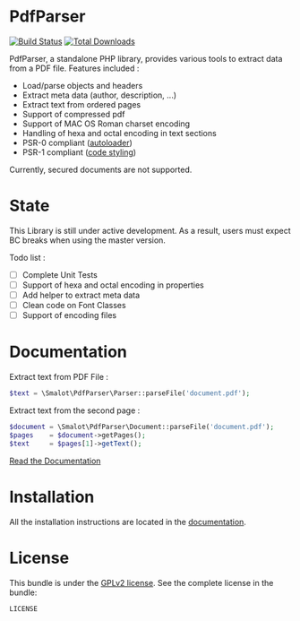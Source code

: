 PdfParser
=========

[![Build Status](https://travis-ci.org/smalot/pdfparser.png?branch=master)](https://travis-ci.org/smalot/pdfparser)
[![Total Downloads](https://poser.pugx.org/smalot/pdfparser/downloads.png)](https://packagist.org/packages/smalot/pdfparser)

PdfParser, a standalone PHP library, provides various tools to extract data from a PDF file.
Features included :

- Load/parse objects and headers
- Extract meta data (author, description, ...)
- Extract text from ordered pages
- Support of compressed pdf
- Support of MAC OS Roman charset encoding
- Handling of hexa and octal encoding in text sections
- PSR-0 compliant ([autoloader](https://github.com/php-fig/fig-standards/blob/master/accepted/PSR-0.md))
- PSR-1 compliant ([code styling](https://github.com/php-fig/fig-standards/blob/master/accepted/PSR-1-basic-coding-standard.md))

Currently, secured documents are not supported.

State
=========

This Library is still under active development. As a result, users must expect BC breaks when using the master version.

Todo list :
- [ ] Complete Unit Tests
- [ ] Support of hexa and octal encoding in properties
- [ ] Add helper to extract meta data
- [ ] Clean code on Font Classes
- [ ] Support of encoding files

Documentation
=========

Extract text from PDF File :
```php
$text = \Smalot\PdfParser\Parser::parseFile('document.pdf');
```

Extract text from the second page :
```php
$document = \Smalot\PdfParser\Document::parseFile('document.pdf');
$pages    = $document->getPages();
$text     = $pages[1]->getText();
```

[Read the Documentation](https://github.com/smalot/pdfparser/blob/master/doc)

Installation
=========

All the installation instructions are located in the [documentation](https://github.com/smalot/pdfparser/blob/master/doc).

License
=========

This bundle is under the [GPLv2 license](https://github.com/smalot/pdfparser/blob/master/LICENSE). See the complete license in the bundle:

    LICENSE
